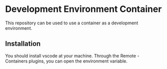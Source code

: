 # Development Environment Container

This repository can be used to use a container as a development environment.

## Installation

You should install vscode at your machine. Through the Remote - Containers plugins, you can open the environment variable.
